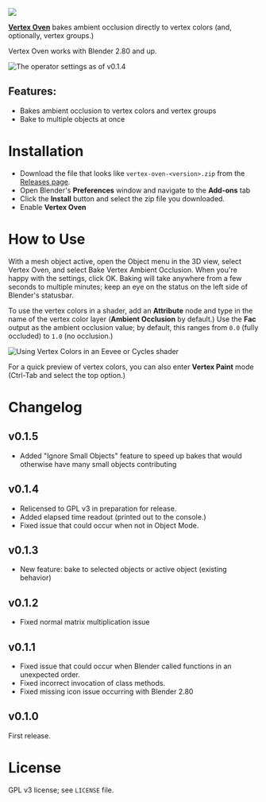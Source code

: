 
![](https://raw.githubusercontent.com/ForestKatsch/VertexOven/master/media/featured-image.png)

[**Vertex Oven**](https://github.com/ForestKatsch/VertexOven/releases) bakes ambient occlusion directly to vertex colors (and, optionally, vertex groups.)

Vertex Oven works with Blender 2.80 and up.

![The operator settings as of v0.1.4](https://raw.githubusercontent.com/ForestKatsch/VertexOven/master/media/operator-settings.png)

## Features:

* Bakes ambient occlusion to vertex colors and vertex groups
* Bake to multiple objects at once

# Installation

* Download the file that looks like `vertex-oven-<version>.zip` from the [Releases page](https://github.com/ForestKatsch/VertexOven/releases).
* Open Blender's **Preferences** window and navigate to the **Add-ons** tab
* Click the **Install** button and select the zip file you downloaded.
* Enable **Vertex Oven**

# How to Use

With a mesh object active, open the Object menu in the 3D view, select Vertex Oven, and select Bake Vertex Ambient Occlusion.
When you're happy with the settings, click OK.
Baking will take anywhere from a few seconds to multiple minutes; keep an eye on the status on the left side of Blender's statusbar.

To use the vertex colors in a shader, add an **Attribute** node and type in the name of the vertex color layer (**Ambient Occlusion** by default.)
Use the **Fac** output as the ambient occlusion value; by default, this ranges from `0.0` (fully occluded) to `1.0` (no occlusion.)

![Using Vertex Colors in an Eevee or Cycles shader](https://raw.githubusercontent.com/ForestKatsch/VertexOven/master/media/attribute-node-shader.png)

For a quick preview of vertex colors, you can also enter **Vertex Paint** mode (Ctrl-Tab and select the top option.)

# Changelog

## v0.1.5

* Added "Ignore Small Objects" feature to speed up bakes that would otherwise have many small objects contributing

## v0.1.4

* Relicensed to GPL v3 in preparation for release.
* Added elapsed time readout (printed out to the console.)
* Fixed issue that could occur when not in Object Mode.

## v0.1.3

* New feature: bake to selected objects or active object (existing behavior)

## v0.1.2

* Fixed normal matrix multiplication issue

## v0.1.1

* Fixed issue that could occur when Blender called functions in an unexpected order.
* Fixed incorrect invocation of class methods.
* Fixed missing icon issue occurring with Blender 2.80

## v0.1.0

First release.

# License

GPL v3 license; see `LICENSE` file.
